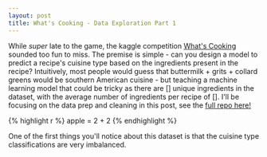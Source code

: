 ```yaml
---
layout: post
title: What's Cooking - Data Exploration Part 1
---
```


While *super* late to the game, the kaggle competition [What's Cooking](https://www.kaggle.com/c/whats-cooking-kernels-only/data) sounded too fun to miss. 
The premise is simple - can you design a model to predict a recipe's cuisine type based on the
ingredients present in the recipe?  Intuitively, most people would guess that buttermilk + grits +
collard greens would be southern American cuisine - but teaching a machine learning model that could 
be tricky as there are [] unique ingredients in the dataset, with the average number of ingredients 
per recipe of [].  I'll be focusing on the data prep and cleaning in this post, see the
[full repo here!](https://github.com/tbwhite2/WhatCookin)

{% highlight r %}
apple = 2 + 2
{% endhighlight %}

One of the first things you'll notice about this dataset is that the cuisine type classifications are very imbalanced.

